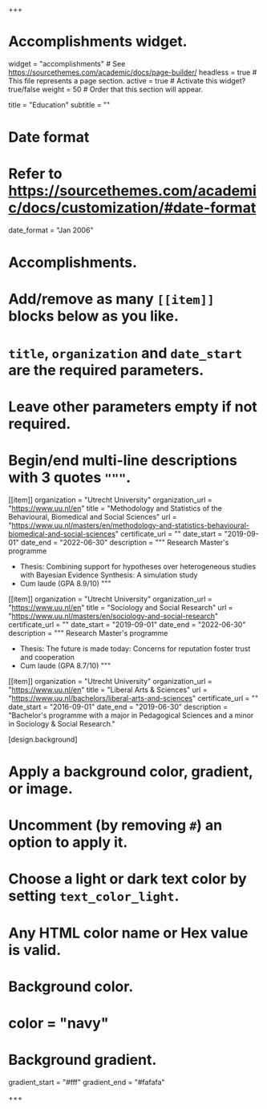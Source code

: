 +++
# Accomplishments widget.
widget = "accomplishments"  # See https://sourcethemes.com/academic/docs/page-builder/
headless = true  # This file represents a page section.
active = true  # Activate this widget? true/false
weight = 50  # Order that this section will appear.

title = "Education"
subtitle = ""

# Date format
#   Refer to https://sourcethemes.com/academic/docs/customization/#date-format
date_format = "Jan 2006"

# Accomplishments.
#   Add/remove as many `[[item]]` blocks below as you like.
#   `title`, `organization` and `date_start` are the required parameters.
#   Leave other parameters empty if not required.
#   Begin/end multi-line descriptions with 3 quotes `"""`.

[[item]]
  organization = "Utrecht University"
  organization_url = "https://www.uu.nl/en"
  title = "Methodology and Statistics of the Behavioural, Biomedical and Social Sciences"
  url = "https://www.uu.nl/masters/en/methodology-and-statistics-behavioural-biomedical-and-social-sciences"
  certificate_url = ""
  date_start = "2019-09-01"
  date_end = "2022-06-30"
  description = """
  Research Master's programme
  
  * Thesis: Combining support for hypotheses over heterogeneous studies with Bayesian Evidence Synthesis: A simulation study
  * Cum laude (GPA 8.9/10)
  """

[[item]]
  organization = "Utrecht University"
  organization_url = "https://www.uu.nl/en"
  title = "Sociology and Social Research"
  url = "https://www.uu.nl/masters/en/sociology-and-social-research"
  certificate_url = ""
  date_start = "2019-09-01"
  date_end = "2022-06-30"
  description = """
  Research Master's programme
  
  * Thesis: The future is made today: Concerns for reputation foster trust and cooperation
  * Cum laude (GPA 8.7/10)
  """
  
[[item]]
  organization = "Utrecht University"
  organization_url = "https://www.uu.nl/en"
  title = "Liberal Arts & Sciences"
  url = "https://www.uu.nl/bachelors/liberal-arts-and-sciences"
  certificate_url = ""
  date_start = "2016-09-01"
  date_end = "2019-06-30"
  description = "Bachelor's programme with a major in Pedagogical Sciences and a minor in Sociology & Social Research."
  
[design.background]
  # Apply a background color, gradient, or image.
  #   Uncomment (by removing `#`) an option to apply it.
  #   Choose a light or dark text color by setting `text_color_light`.
  #   Any HTML color name or Hex value is valid.

  # Background color.
  # color = "navy"
  
  # Background gradient.
  gradient_start = "#fff"
  gradient_end = "#fafafa"

+++
